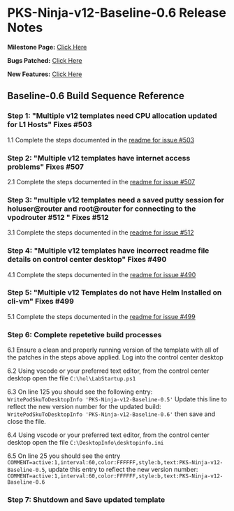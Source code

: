 # PKS-Ninja-v12-Baseline-0.6 Release Notes

**Milestone Page:** [Click Here](https://github.com/CNA-Tech/PKS-Ninja/milestone/1)

**Bugs Patched:** [Click Here](https://github.com/CNA-Tech/PKS-Ninja/issues?utf8=%E2%9C%93&q=label:AppliesTo/vAppTemplate/v12-Baseline-0.5++milestone:Milestone6425)

**New Features:** [Click Here](https://github.com/CNA-Tech/PKS-Ninja/issues?utf8=%E2%9C%93&q=label:enhancement/newFeature+label:AppliesTo/vAppTemplate/v12-Baseline++milestone:Milestone6425)

## Baseline-0.6 Build Sequence Reference

### Step 1: "Multiple v12 templates need CPU allocation updated for L1 Hosts" Fixes #503

1.1 Complete the steps documented in the [readme for issue #503](../../../../Patches/503/readme.md)

### Step 2: "Multiple v12 templates have internet access problems" Fixes #507

2.1 Complete the steps documented in the [readme for issue #507](../../../../Patches/507/readme.md)

### Step 3: "multiple v12 templates need a saved putty session for holuser@router and root@router for connecting to the vpodrouter #512 " Fixes #512

3.1 Complete the steps documented in the [readme for issue #512](../../../../Patches/512/readme.md)

### Step 4: "Multiple v12 templates have incorrect readme file details on control center desktop" Fixes #490

4.1 Complete the steps documented in the [readme for issue #490](../../../../Patches/490/readme.md)

### Step 5: "Multiple v12 Templates do not have Helm Installed on cli-vm" Fixes #499

5.1 Complete the steps documented in the [readme for issue #499](../../../../Patches/499/readme.md)

### Step 6: Complete repetetive build processes

6.1 Ensure a clean and properly running version of the template with all of the patches in the steps above applied. Log into the control center desktop

6.2 Using vscode or your preferred text editor, from the control center desktop open the file `C:\hol\LabStartup.ps1`

6.3 On line 125 you should see the following entry: `WritePodSkuToDesktopInfo 'PKS-Ninja-v12-Baseline-0.5'` Update this line to reflect the new version number for the updated build: `WritePodSkuToDesktopInfo 'PKS-Ninja-v12-Baseline-0.6'` then save and close the file. 

6.4 Using vscode or your preferred text editor, from the control center desktop open the file `C:\DesktopInfo\desktopinfo.ini`

6.5 On line 25 you should see the entry `COMMENT=active:1,interval:60,color:FFFFFF,style:b,text:PKS-Ninja-v12-Baseline-0.5`, update this entry to reflect the new version number: `COMMENT=active:1,interval:60,color:FFFFFF,style:b,text:PKS-Ninja-v12-Baseline-0.6`

### Step 7: Shutdown and Save updated template
